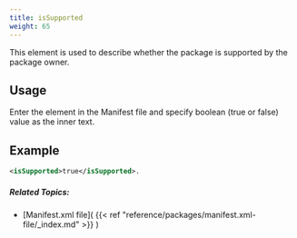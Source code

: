 ```yaml
---
title: isSupported
weight: 65
---
```


This element is used to describe whether the package is supported by the package owner.

## Usage ##

Enter the element in the Manifest file and specify boolean (true or false) value as
the inner text.

## Example ##


```xml
<isSupported>true</isSupported>.
```

##### Related Topics: #####
-  [Manifest.xml file]( {{< ref "reference/packages/manifest.xml-file/_index.md" >}} ) 
